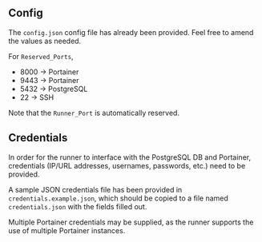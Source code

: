 ## Config

The ``config.json`` config file has already been provided. Feel free to amend the values as needed.

For ``Reserved_Ports``,
- 8000 -> Portainer
- 9443 -> Portainer
- 5432 -> PostgreSQL
- 22 -> SSH

Note that the ``Runner_Port`` is automatically reserved.

## Credentials

In order for the runner to interface with the PostgreSQL DB and Portainer, credentials (IP/URL addresses, usernames, passwords, etc.) need to be provided.

A sample JSON credentials file has been provided in ``credentials.example.json``, which should be copied to a file named ``credentials.json`` with the fields filled out.

Multiple Portainer credentials may be supplied, as the runner supports the use of multiple Portainer instances.